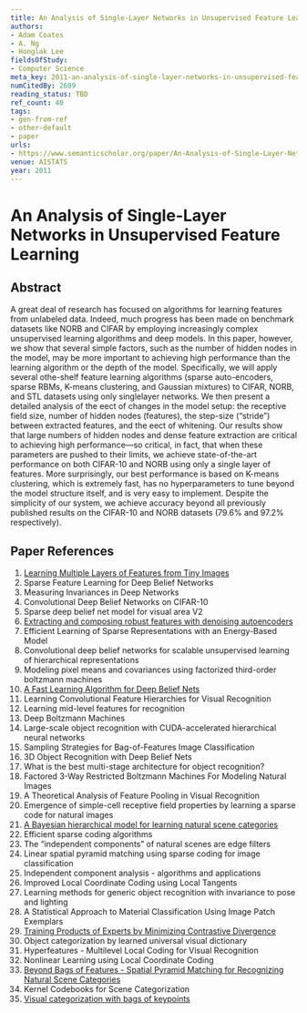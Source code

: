 ```yaml
---
title: An Analysis of Single-Layer Networks in Unsupervised Feature Learning
authors:
- Adam Coates
- A. Ng
- Honglak Lee
fieldsOfStudy:
- Computer Science
meta_key: 2011-an-analysis-of-single-layer-networks-in-unsupervised-feature-learning
numCitedBy: 2609
reading_status: TBD
ref_count: 40
tags:
- gen-from-ref
- other-default
- paper
urls:
- https://www.semanticscholar.org/paper/An-Analysis-of-Single-Layer-Networks-in-Feature-Coates-Ng/be9a17321537d9289875fe475b71f4821457b435?sort=total-citations
venue: AISTATS
year: 2011
---
```


# An Analysis of Single-Layer Networks in Unsupervised Feature Learning

## Abstract

A great deal of research has focused on algorithms for learning features from unlabeled data. Indeed, much progress has been made on benchmark datasets like NORB and CIFAR by employing increasingly complex unsupervised learning algorithms and deep models. In this paper, however, we show that several simple factors, such as the number of hidden nodes in the model, may be more important to achieving high performance than the learning algorithm or the depth of the model. Specifically, we will apply several othe-shelf feature learning algorithms (sparse auto-encoders, sparse RBMs, K-means clustering, and Gaussian mixtures) to CIFAR, NORB, and STL datasets using only singlelayer networks. We then present a detailed analysis of the eect of changes in the model setup: the receptive field size, number of hidden nodes (features), the step-size (“stride”) between extracted features, and the eect of whitening. Our results show that large numbers of hidden nodes and dense feature extraction are critical to achieving high performance—so critical, in fact, that when these parameters are pushed to their limits, we achieve state-of-the-art performance on both CIFAR-10 and NORB using only a single layer of features. More surprisingly, our best performance is based on K-means clustering, which is extremely fast, has no hyperparameters to tune beyond the model structure itself, and is very easy to implement. Despite the simplicity of our system, we achieve accuracy beyond all previously published results on the CIFAR-10 and NORB datasets (79.6% and 97.2% respectively).

## Paper References

1. [Learning Multiple Layers of Features from Tiny Images](2009-learning-multiple-layers-of-features-from-tiny-images)
2. Sparse Feature Learning for Deep Belief Networks
3. Measuring Invariances in Deep Networks
4. Convolutional Deep Belief Networks on CIFAR-10
5. Sparse deep belief net model for visual area V2
6. [Extracting and composing robust features with denoising autoencoders](2008-extracting-and-composing-robust-features-with-denoising-autoencoders)
7. Efficient Learning of Sparse Representations with an Energy-Based Model
8. Convolutional deep belief networks for scalable unsupervised learning of hierarchical representations
9. Modeling pixel means and covariances using factorized third-order boltzmann machines
10. [A Fast Learning Algorithm for Deep Belief Nets](2006-a-fast-learning-algorithm-for-deep-belief-nets)
11. Learning Convolutional Feature Hierarchies for Visual Recognition
12. Learning mid-level features for recognition
13. Deep Boltzmann Machines
14. Large-scale object recognition with CUDA-accelerated hierarchical neural networks
15. Sampling Strategies for Bag-of-Features Image Classification
16. 3D Object Recognition with Deep Belief Nets
17. What is the best multi-stage architecture for object recognition?
18. Factored 3-Way Restricted Boltzmann Machines For Modeling Natural Images
19. A Theoretical Analysis of Feature Pooling in Visual Recognition
20. Emergence of simple-cell receptive field properties by learning a sparse code for natural images
21. [A Bayesian hierarchical model for learning natural scene categories](2005-a-bayesian-hierarchical-model-for-learning-natural-scene-categories)
22. Efficient sparse coding algorithms
23. The “independent components” of natural scenes are edge filters
24. Linear spatial pyramid matching using sparse coding for image classification
25. Independent component analysis - algorithms and applications
26. Improved Local Coordinate Coding using Local Tangents
27. Learning methods for generic object recognition with invariance to pose and lighting
28. A Statistical Approach to Material Classification Using Image Patch Exemplars
29. [Training Products of Experts by Minimizing Contrastive Divergence](2002-training-products-of-experts-by-minimizing-contrastive-divergence)
30. Object categorization by learned universal visual dictionary
31. Hyperfeatures - Multilevel Local Coding for Visual Recognition
32. Nonlinear Learning using Local Coordinate Coding
33. [Beyond Bags of Features - Spatial Pyramid Matching for Recognizing Natural Scene Categories](2006-beyond-bags-of-features-spatial-pyramid-matching-for-recognizing-natural-scene-categories)
34. Kernel Codebooks for Scene Categorization
35. [Visual categorization with bags of keypoints](2004-visual-categorization-with-bags-of-keypoints)
